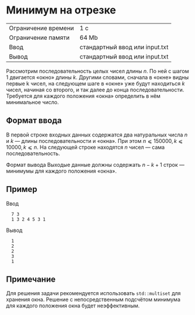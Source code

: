# Минимум на отрезке

<table>
 <tr>
    <td>Ограничение времени</td>
    <td>1 c</td>
 </tr>
 <tr>
    <td>Ограничение памяти</td>
    <td>64 Mb</td>
 </tr>
  <tr>
    <td>Ввод</td>
    <td>стандартный ввод или input.txt</td>
 </tr>
  <tr>
    <td>Вывод</td>
    <td>стандартный ввод или input.txt</td>
 </tr>
</table>

Рассмотрим последовательность целых чисел длины $n$. По ней с шагом 1 двигается «окно» длины $k$. Другими словами, сначала в «окне» видны первые k чисел, на следующем шаге в «окне» уже будут находиться $k$ чисел, начиная со второго, и так далее до конца последовательности. Требуется для каждого положения «окна» определить в нём минимальное число.

## Формат ввода
В первой строке входных данных содержатся два натуральных числа $n$ и $k$ — длины последовательности и «окна». При этом $n⩽150000, k⩽10000, k⩽n$. На следующей строке находятся $n$ чисел — сама последовательность.

Формат вывода
Выходые данные должны содержать $n−k+1$ строк — минимумы для каждого положения «окна».

## Пример
Ввод

      7 3
      1 3 2 4 5 3 1

Вывод

      1
      2
      2
      3
      1

## Примечание
Для решения задачи рекомендуется использовать ```std::multiset``` для хранения окна. Решение с непосредственным подсчётом минимума для каждого положения окна будет неэффективным.
